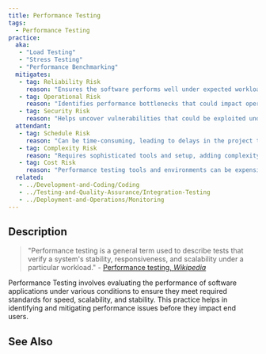 ```yaml
---
title: Performance Testing
tags: 
  - Performance Testing
practice:
  aka: 
   - "Load Testing"
   - "Stress Testing"
   - "Performance Benchmarking"
  mitigates:
   - tag: Reliability Risk
     reason: "Ensures the software performs well under expected workloads."
   - tag: Operational Risk
     reason: "Identifies performance bottlenecks that could impact operations."
   - tag: Security Risk
     reason: "Helps uncover vulnerabilities that could be exploited under load."
  attendant:
   - tag: Schedule Risk
     reason: "Can be time-consuming, leading to delays in the project timeline."
   - tag: Complexity Risk
     reason: "Requires sophisticated tools and setup, adding complexity."
   - tag: Cost Risk
     reason: "Performance testing tools and environments can be expensive."
  related:
   - ../Development-and-Coding/Coding
   - ../Testing-and-Quality-Assurance/Integration-Testing
   - ../Deployment-and-Operations/Monitoring
---
```


<PracticeIntro details={frontMatter.practice} /> 

## Description

> "Performance testing is a general term used to describe tests that verify a system's stability, responsiveness, and scalability under a particular workload." - [Performance testing, _Wikipedia_](https://en.wikipedia.org/wiki/Performance_testing)

Performance Testing involves evaluating the performance of software applications under various conditions to ensure they meet required standards for speed, scalability, and stability. This practice helps in identifying and mitigating performance issues before they impact end users.

## See Also

<TagList tag="Performance Testing" />
